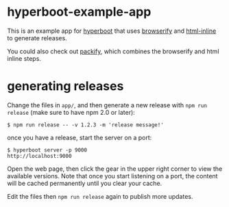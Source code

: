 # hyperboot-example-app

This is an example app for
[hyperboot](http://hyperboot.org) that uses
[browserify](http://browserify.org) and 
[html-inline](https://npmjs.org/package/html-inline)
to generate releases.

You could also check out [packify](https://npmjs.org/package/packify), which
combines the browserify and html inline steps.

# generating releases

Change the files in `app/`, and then generate a new release with `npm run
release` (make sure to have npm 2.0 or later):

```
$ npm run release -- -v 1.2.3 -m 'release message!'
```

once you have a release, start the server on a port:

```
$ hyperboot server -p 9000
http://localhost:9000
```

Open the web page, then click the gear in the upper right corner to view the
available versions. Note that once you start listening on a port, the content
will be cached permanently until you clear your cache.

Edit the files then `npm run release` again to publish more updates.

